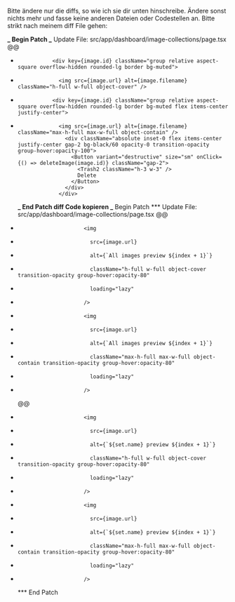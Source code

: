 Bitte ändere nur die diffs, so wie ich sie dir unten hinschreibe. Ändere sonst nichts mehr und fasse keine anderen Dateien oder Codestellen an. Bitte strikt nach meinem diff File gehen:

**_ Begin Patch
_** Update File: src/app/dashboard/image-collections/page.tsx
@@

-                <div key={image.id} className="group relative aspect-square overflow-hidden rounded-lg border bg-muted">
-                  <img src={image.url} alt={image.filename} className="h-full w-full object-cover" />

*                <div key={image.id} className="group relative aspect-square overflow-hidden rounded-lg border bg-muted flex items-center justify-center">
*                  <img src={image.url} alt={image.filename} className="max-h-full max-w-full object-contain" />
                     <div className="absolute inset-0 flex items-center justify-center gap-2 bg-black/60 opacity-0 transition-opacity group-hover:opacity-100">
                       <Button variant="destructive" size="sm" onClick={() => deleteImage(image.id)} className="gap-2">
                         <Trash2 className="h-3 w-3" />
                         Delete
                       </Button>
                     </div>
                   </div>
  **_ End Patch
  diff
  Code kopieren
  _** Begin Patch
  \*\*\* Update File: src/app/dashboard/image-collections/page.tsx
  @@

-                          <img
-                            src={image.url}
-                            alt={`All images preview ${index + 1}`}
-                            className="h-full w-full object-cover transition-opacity group-hover:opacity-80"
-                            loading="lazy"
-                          />

*                          <img
*                            src={image.url}
*                            alt={`All images preview ${index + 1}`}
*                            className="max-h-full max-w-full object-contain transition-opacity group-hover:opacity-80"
*                            loading="lazy"
*                          />
  @@

-                          <img
-                            src={image.url}
-                            alt={`${set.name} preview ${index + 1}`}
-                            className="h-full w-full object-cover transition-opacity group-hover:opacity-80"
-                            loading="lazy"
-                          />

*                          <img
*                            src={image.url}
*                            alt={`${set.name} preview ${index + 1}`}
*                            className="max-h-full max-w-full object-contain transition-opacity group-hover:opacity-80"
*                            loading="lazy"
*                          />
  \*\*\* End Patch
